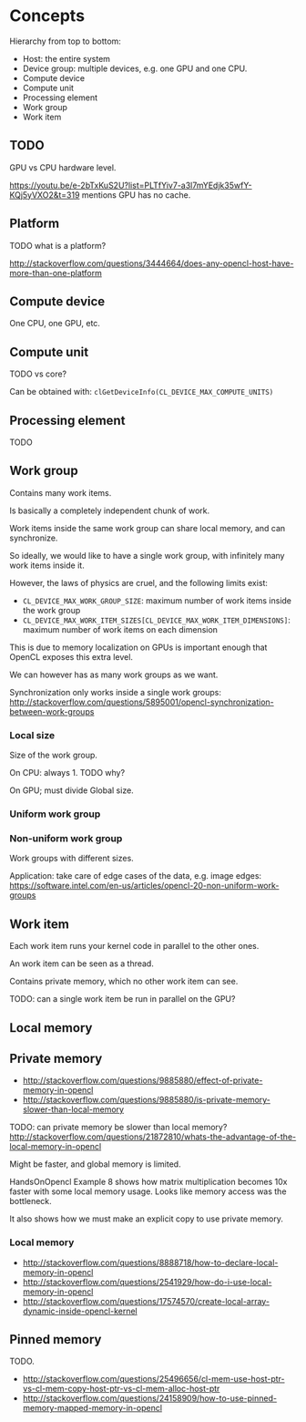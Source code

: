 # Concepts

Hierarchy from top to bottom:

- Host: the entire system
- Device group: multiple devices, e.g. one GPU and one CPU.
- Compute device
- Compute unit
- Processing element
- Work group
- Work item

## TODO

GPU vs CPU hardware level.

<https://youtu.be/e-2bTxKuS2U?list=PLTfYiv7-a3l7mYEdjk35wfY-KQj5yVXO2&t=319> mentions GPU has no cache.

## Platform

TODO what is a platform?

<http://stackoverflow.com/questions/3444664/does-any-opencl-host-have-more-than-one-platform>

## Compute device

One CPU, one GPU, etc.

## Compute unit

TODO vs core?

Can be obtained with: `clGetDeviceInfo(CL_DEVICE_MAX_COMPUTE_UNITS)`

## Processing element

TODO

## Work group

Contains many work items.

Is basically a completely independent chunk of work.

Work items inside the same work group can share local memory, and can synchronize.

So ideally, we would like to have a single work group, with infinitely many work items inside it.

However, the laws of physics are cruel, and the following limits exist:

- `CL_DEVICE_MAX_WORK_GROUP_SIZE`: maximum number of work items inside the work group
- `CL_DEVICE_MAX_WORK_ITEM_SIZES[CL_DEVICE_MAX_WORK_ITEM_DIMENSIONS]`: maximum  number of work items on each dimension

This is due to memory localization on GPUs is important enough that OpenCL exposes this extra level.

We can however has as many work groups as we want.

Synchronization only works inside a single work groups: <http://stackoverflow.com/questions/5895001/opencl-synchronization-between-work-groups>

### Local size

Size of the work group.

On CPU: always 1. TODO why?

On GPU; must divide Global size.

### Uniform work group

### Non-uniform work group

Work groups with different sizes.

Application: take care of edge cases of the data, e.g. image edges: <https://software.intel.com/en-us/articles/opencl-20-non-uniform-work-groups>

## Work item

Each work item runs your kernel code in parallel to the other ones.

An work item can be seen as a thread.

Contains private memory, which no other work item can see.

TODO: can a single work item be run in parallel on the GPU?

## Local memory

## Private memory

- <http://stackoverflow.com/questions/9885880/effect-of-private-memory-in-opencl>
- <http://stackoverflow.com/questions/9885880/is-private-memory-slower-than-local-memory>

TODO: can private memory be slower than local memory? <http://stackoverflow.com/questions/21872810/whats-the-advantage-of-the-local-memory-in-opencl>

Might be faster, and global memory is limited.

HandsOnOpencl Example 8 shows how matrix multiplication becomes 10x faster with some local memory usage. Looks like memory access was the bottleneck.

It also shows how we must make an explicit copy to use private memory.

### Local memory

- <http://stackoverflow.com/questions/8888718/how-to-declare-local-memory-in-opencl>
- <http://stackoverflow.com/questions/2541929/how-do-i-use-local-memory-in-opencl>
- <http://stackoverflow.com/questions/17574570/create-local-array-dynamic-inside-opencl-kernel>

## Pinned memory

TODO.

- <http://stackoverflow.com/questions/25496656/cl-mem-use-host-ptr-vs-cl-mem-copy-host-ptr-vs-cl-mem-alloc-host-ptr>
- <http://stackoverflow.com/questions/24158909/how-to-use-pinned-memory-mapped-memory-in-opencl>
